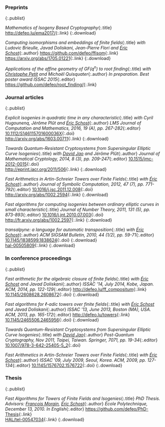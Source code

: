 ### Preprints
{:.publist}

_Mathematics of Isogeny Based Cryptography_{:.title}
<http://defeo.lu/ema2017/>{:.link}
[ ](http://defeo.lu/ema2017/poly.pdf){:.download}

_Computing isomorphisms and embeddings of finite fields_{:.title}
_with Ludovic Brieulle, Javad Doliskani, Jean-Pierre Flori and [Éric Schost][eschost]_{:.author}
<https://github.com/defeo/ffisom>{:.link}<br>
<https://arxiv.org/abs/1705.01221>{:.link}
[ ](https://arxiv.org/abs/1705.01221){:.download}

_Applications of the affine geometry of GF(q<sup>n</sup>) to root finding_{:.title}
_with [Christophe Petit][cpetit] and Michaël Quisquater_{:.author}
_In preparation. Best poster award ISSAC 2015_{:.editor}
<https://github.com/defeo/root_finding/>{:.link}


### Journal articles
{:.publist}

_Explicit isogenies in quadratic time in any characteristic_{:.title}
_with Cyril Hugounenq, Jérôme Plût and [Éric Schost][eschost]_{:.author}
_LMS Journal of Computation and Mathematics, 2016, 19 (A), pp. 267-282_{:.editor}
[10.1112/S146115701600036X](http://dx.doi.org/10.1112/S146115701600036X){:.doi}<br>
<http://arxiv.org/abs/1603.00711>{:.link}
[ ](http://arxiv.org/abs/1603.00711v1){:.download}

_Towards Quantum-Resistant Cryptosystems from Supersingular Elliptic Curve Isogenies_{:.title}
_with [David Jao][djao] and Jérôme Plût_{:.author}
_Journal of Mathematical Cryptology, 2014, 8 (3), pp. 209-247_{:.editor}
[10.1515/jmc-2012-0015](http://www.degruyter.com/view/j/jmc.2014.8.issue-3/jmc-2012-0015/jmc-2012-0015.xml){:.doi}<br>
<http://eprint.iacr.org/2011/506>{:.link}
[ ](http://eprint.iacr.org/2011/506.pdf){:.download}

_Fast Arithmetics in Artin-Schreier Towers over Finite Fields_{:.title}
_with [Éric Schost][eschost]_{:.author}
_Journal of Symbolic Computation, 2012, 47 (7), pp. 771-792_{:.editor}
[10.1016/j.jsc.2011.12.008](http://dx.doi.org/10.1016/j.jsc.2011.12.008){:.doi}<br>
<http://arxiv.org/abs/1002.2594>{:.link}
[ ](http://arxiv.org/pdf/1002.2594v1){:.download}

_Fast algorithms for computing isogenies between ordinary elliptic curves in small characteristic_{:.title}
_Journal of Number Theory, 2011, 131 (5), pp. 873-893_{:.editor}
[10.1016/j.jnt.2010.07.003](http://dx.doi.org/10.1016/j.jnt.2010.07.003){:.doi}<br>
<http://fr.arxiv.org/abs/1002.2597>{:.link}
[ ](http://fr.arxiv.org/pdf/1002.2597v1){:.download}

_transalpyne: a language for automatic transposition_{:.title}
_with [Éric Schost][eschost]_{:.author}
_ACM SIGSAM Bulletin, 2010, 44 (1/2), pp. 59-71_{:.editor}
[10.1145/1838599.1838624](http://dx.doi.org/10.1145/1838599.1838624){:.doi}
[ ](http://dl.acm.org/authorize?373407){:.download}<br>
[hal-00505809](http://hal.inria.fr/index.php?action_todo=search&view_this_doc=hal-00505809){:.link}
[ ](http://hal.archives-ouvertes.fr/docs/00/50/58/09/PDF/Calculemus.pdf){:.download}

### In conference proceedings
{:.publist}

_Fast arithmetic for the algebraic closure of finite fields_{:.title}
_with [Éric Schost][eschost] and Javad Doliskani_{:.author}
_ISSAC '14, July 2014, Kobe, Japan. ACM, 2014, pp. 122-129_{:.editor}
<http://defeo.lu/ff_compositum>{:.link}<br>
[10.1145/2608628.2608672](http://dx.doi.org/10.1145/2608628.2608672){:.doi}
[ ](http://dl.acm.org/authorize?N82344){:.download}

_Fast algorithms for ℓ-adic towers over finite fields_{:.title}
_with [Éric Schost][eschost] and Javad Doliskani_{:.author}
_ISSAC '13, June 2013, Boston (MA), USA. ACM, 2013, pp. 165-172_{:.editor}
<http://defeo.lu/towers>{:.link}<br>
[10.1145/2465506.2465956](http://dx.doi.org/10.1145/2465506.2465956){:.doi}
[ ](http://dl.acm.org/authorize?6823128){:.download}

_Towards Quantum-Resistant Cryptosystems from Supersingular Elliptic Curve Isogenies_{:.title}
_with [David Jao][djao]_{:.author}
_Post-Quantum Cryptography, Nov 2011, Taipei, Taiwan. Springer, 7071, pp. 19-34_{:.editor}
[10.1007/978-3-642-25405-5\_2](http://dx.doi.org/10.1007/978-3-642-25405-5_2){:.doi}

_Fast Arithmetics in Artin-Schreier Towers over Finite Fields_{:.title}
_with [Éric Schost][eschost]_{:.author}
_ISSAC '09, July 2009, Seoul, Korea. ACM, 2009, pp. 127-134_{:.editor}
[10.1145/1576702.1576722](http://dx.doi.org/10.1145/1576702.1576722){:.doi}
[ ](http://dl.acm.org/authorize?117912){:.download}

### Thesis
{:.publist}

_Fast Algorithms for Towers of Finite Fields and Isogenies_{:.title}
_PhD Thesis. Advisors: [François Morain][fm], [Éric Schost][eschost]_{:.author}
_École Polytechnique, December 13, 2010. In English_{:.editor}
<https://github.com/defeo/PhD-Thesis>{:.link}<br>
[HAL/tel-00547034](https://hal.inria.fr/tel-00547034){:.link}
[ ](https://hal.inria.fr/tel-00547034v3/document){:.download}



[djao]: http://djao.math.uwaterloo.ca/
[eschost]: https://cs.uwaterloo.ca/~eschost/
[fm]: http://www.lix.polytechnique.fr/~morain/
[cpetit]: http://people.maths.ox.ac.uk/petit/
